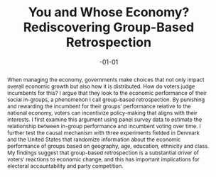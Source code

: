 ---
title: You and Whose Economy? Rediscovering Group-Based Retrospection
authors:
- Christoffer H. Dausgaard
date: -01-01
publishDate: '2024-05-18T19:09:55.105194Z'
publication_types:
- manuscript
publication: "*Working paper*"
abstract: When managing the economy, governments make choices that not only impact overall economic growth but also how it is distributed. How do voters judge incumbents for this? I argue that they look to the economic performance of their social in-groups, a phenomenon I call group-based retrospection. By punishing and rewarding the incumbent for their groups’ performance relative to the national economy, voters can incentivize policy-making that aligns with their interests. I first examine this argument using panel survey data to estimate the relationship between in-group performance and incumbent voting over time. I further test the causal mechanism with three experiments fielded in Denmark and the United States that randomize information about the economic performance of groups based on geography, age, education, ethnicity and class. My findings suggest that group-based retrospection is a substantial driver of voters’ reactions to economic change, and this has important implications for electoral accountability and party competition.
summary: How do voters judge incumbents for unequal economic developments? In this paper, I argue that voters engage in group-based retrospection, i.e. hold the government accountable for economic conditions of their in-groups, especially compared to national growth. I find support for the psychological mechanism in three experiments in Denmark and the US across a wide range of social in-groups. 
tags: economic voting, social groups
featured: true
---